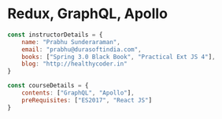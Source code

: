 # Redux, GraphQL, Apollo

```javascript
const instructorDetails = {
	name: "Prabhu Sunderaraman",
	email: "prabhu@durasoftindia.com",
	books: ["Spring 3.0 Black Book", "Practical Ext JS 4"],
	blog: "http://healthycoder.in"
}
```

```javascript
const courseDetails = {
	contents: ["GraphQL", "Apollo"],
	preRequisites: ["ES2017", "React JS"]
}
```

